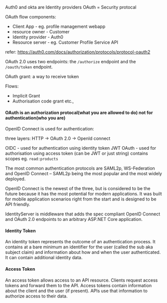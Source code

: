 
Auth0 and okta are Identity providers
OAuth = Security protocal

OAuth flow components:
 - Client App - eg. profile management webapp
 - resource owner - Customer
 - Identity provider - Auth0
 - Resource server - eg. Customer Profile Service API

refer: https://auth0.com/docs/authorization/protocols/protocol-oauth2

OAuth 2.0 uses two endpoints: the `/authorize` endpoint and the `/oauth/token` endpoint.

OAuth grant: a way to receive token

Flows:
 - Implicit Grant
 - Authorisation code grant
 etc.,

 #### OAuth is an authorization protocal(what you are allowed to do) not for authentication(who you are)

 OpenID Connect is used for authentication:

 three layers:
    HTTP -> OAuth 2.0 -> OpenId connect


OIDC - used for authentication using identity token JWT
OAuth - used for authorisation using access token (can be JWT or just string) contains scopes eg. `read:products`

The most common authentication protocols are SAML2p, WS-Federation and OpenID Connect – SAML2p being the most popular and the most widely deployed.

OpenID Connect is the newest of the three, but is considered to be the future because it has the most potential for modern applications. It was built for mobile application scenarios right from the start and is designed to be API friendly.

IdentityServer is middleware that adds the spec compliant OpenID Connect and OAuth 2.0 endpoints to an arbitrary ASP.NET Core application.

#### Identity Token
An identity token represents the outcome of an authentication process. It contains at a bare minimum an identifier for the user (called the sub aka subject claim) and information about how and when the user authenticated. It can contain additional identity data.

#### Access Token
An access token allows access to an API resource. Clients request access tokens and forward them to the API. Access tokens contain information about the client and the user (if present). APIs use that information to authorize access to their data.


